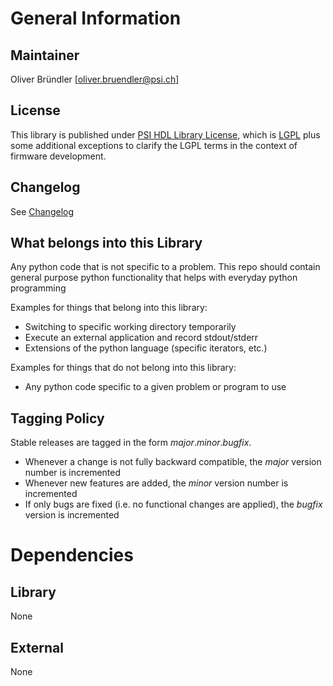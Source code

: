 # General Information

## Maintainer
Oliver Bründler [oliver.bruendler@psi.ch]

## License
This library is published under [PSI HDL Library License](License.txt), which is [LGPL](LGPL2_1.txt) plus some additional exceptions to clarify the LGPL terms in the context of firmware development.

## Changelog
See [Changelog](Changelog.md)

## What belongs into this Library
Any python code that is not specific to a problem. This repo should contain general purpose python functionality that helps with everyday python programming

Examples for things that belong into this library:
* Switching to specific working directory temporarily
* Execute an external application and record stdout/stderr
* Extensions of the python language (specific iterators, etc.)

Examples for things that do not belong into this library:
* Any python code specific to a given problem or program to use

## Tagging Policy
Stable releases are tagged in the form *major*.*minor*.*bugfix*. 

* Whenever a change is not fully backward compatible, the *major* version number is incremented
* Whenever new features are added, the *minor* version number is incremented
* If only bugs are fixed (i.e. no functional changes are applied), the *bugfix* version is incremented

# Dependencies
## Library
None

## External
None



 